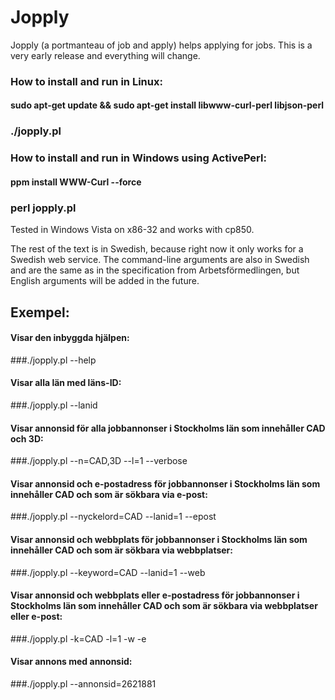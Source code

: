 # Jopply
Jopply (a portmanteau of job and apply) helps applying for jobs.
This is a very early release and everything will change.

### How to install and run in Linux:
#### sudo apt-get update && sudo apt-get install libwww-curl-perl libjson-perl
### ./jopply.pl

### How to install and run in Windows using ActivePerl:
#### ppm install WWW-Curl --force
### perl jopply.pl
Tested in Windows Vista on x86-32 and works with cp850.

The rest of the text is in Swedish, because right now it only works
for a Swedish web service. The command-line arguments are also in
Swedish and are the same as in the specification from
Arbetsförmedlingen, but English arguments will be added in the future.

## Exempel:
#### Visar den inbyggda hjälpen:
###./jopply.pl --help

#### Visar alla län med läns-ID:
###./jopply.pl --lanid

#### Visar annonsid för alla jobbannonser i Stockholms län som innehåller CAD och 3D:
###./jopply.pl --n=CAD,3D --l=1 --verbose

#### Visar annonsid och e-postadress för jobbannonser i Stockholms län som innehåller CAD och som är sökbara via e-post:
###./jopply.pl --nyckelord=CAD --lanid=1 --epost

#### Visar annonsid och webbplats för jobbannonser i Stockholms län som innehåller CAD och som är sökbara via webbplatser:
###./jopply.pl --keyword=CAD --lanid=1 --web

#### Visar annonsid och webbplats eller e-postadress för jobbannonser i Stockholms län som innehåller CAD och som är sökbara via webbplatser eller e-post:
###./jopply.pl -k=CAD -l=1 -w -e

#### Visar annons med annonsid:
###./jopply.pl --annonsid=2621881